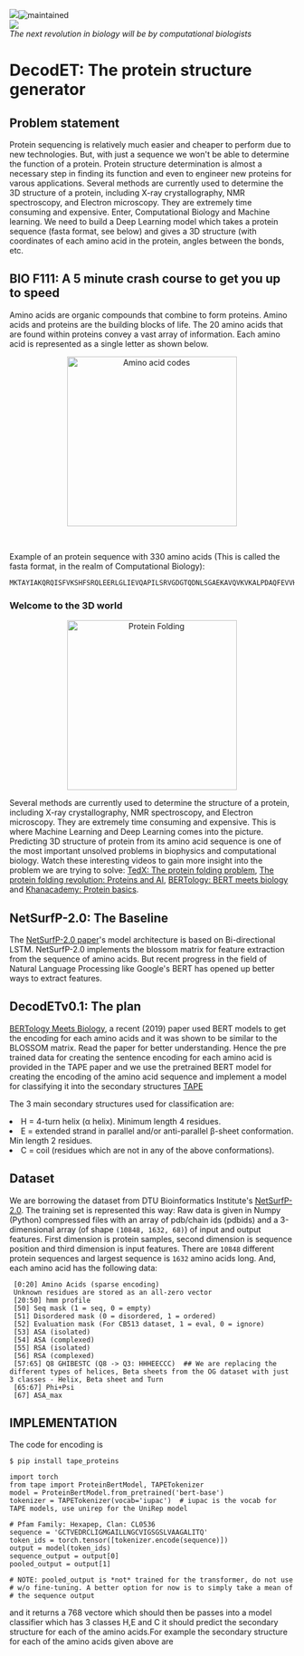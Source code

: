 ![](http://www.cbs.dtu.dk/services/NetSurfP/)![maintained](http://img.shields.io/badge/status-maintained-red.png)<br>
![](http://www.cbs.dtu.dk/services/NetSurfP/)<br>
<I> The next revolution in biology will be by computational biologists</I>
# DecodET: The protein structure generator

## Problem statement
Protein sequencing is relatively much easier and cheaper to perform due to new technologies. But, with just a sequence we won't be able to determine the function of a protein. Protein structure determination is almost a necessary step in finding its function and even to engineer new proteins for varous applications. Several methods are currently used to determine the 3D structure of a protein, including X-ray crystallography, NMR spectroscopy, and Electron microscopy. They are extremely time consuming and expensive. Enter, Computational Biology and Machine learning. We need to build a Deep Learning model which takes a protein sequence (fasta format, see below) and gives a 3D structure (with coordinates of each amino acid in the protein, angles between the bonds, etc.
  
## BIO F111: A 5 minute crash course to get you up to speed
Amino acids are organic compounds that combine to form proteins. Amino acids and proteins are the building blocks of life. The 20 amino acids that are found within proteins convey a vast array of information. Each amino acid is represented as a single letter as shown below. 

<p align="center">
<img src= "https://i.pinimg.com/originals/57/fd/a8/57fda8cac0f5bfdabd2dfbe843ec93c2.png" alt="Amino acid codes" width=300>
</p><br>

Example of an protein sequence with 330 amino acids (This is called the fasta format, in the realm of Computational Biology): 
```
MKTAYIAKQRQISFVKSHFSRQLEERLGLIEVQAPILSRVGDGTQDNLSGAEKAVQVKVKALPDAQFEVVHSLAKWKRQTLGQHDFSAGEGLYTHMKALRPDEDRLSPLHSVYVDQWDWERVMGDGERQFSTLKSTVEAIWAGIKATEAAVSEEFGLAPFLPDQIHFVHSQELLSRYPDLDAKGRERAIAKDLGAVFLVGIGGKLSDGHRHDVRAPDYDDWSTPSELGHAGLNGDILVWNPVLEDAFELSSMGIRVDADTLKHQLALTGDEDRLELEWHQALLRGEMPQTIGGGIGQSRLTMLLLQLPHIGQVQAGVWPAAVRESVPSLL
```

### Welcome to the 3D world

<p align="center"><img aligh="left" src= "https://cdn.kastatic.org/ka-perseus-images/71225d815cafcc09102504abdf4e10927283be98.png" alt="Protein Folding" width=300></p>

Several methods are currently used to determine the structure of a protein, including X-ray crystallography, NMR spectroscopy, and Electron microscopy. They are extremely time consuming and expensive. This is where Machine Learning and Deep Learning comes into the picture. Predicting 3D structure of protein from its amino acid sequence is one of the most important unsolved problems in biophysics and computational biology. Watch these interesting videos to gain more insight into the problem we are trying to solve: [TedX: The protein folding problem](https://www.youtube.com/watch?v=zm-3kovWpNQ&feature=youtu.be), [The protein folding revolution: Proteins and AI](https://youtu.be/cAJQbSLlonI), [BERTology: BERT meets biology](https://www.youtube.com/watch?v=q6Kyvy1zLwQ) and [Khanacademy: Protein basics](https://www.khanacademy.org/science/biology/macromolecules/proteins-and-amino-acids/a/orders-of-protein-structure).

## NetSurfP-2.0: The Baseline
The [NetSurfP-2.0 paper](https://onlinelibrary.wiley.com/doi/abs/10.1002/prot.25674)'s model architecture is based on Bi-directional LSTM. NetSurfP-2.0 implements the blossom matrix for feature extraction from the sequence of amino acids. But recent progress in the field of Natural Language Processing like Google's BERT has opened up better ways to extract features. 

## DecodETv0.1: The plan

[BERTology Meets Biology](https://arxiv.org/abs/2006.15222), a recent (2019) paper used BERT models to get the encoding for each amino acids and it was shown to be similar to the BLOSSOM matrix. Read the paper for better understanding. 
Hence the pre trained data for creating the sentence encoding for each amino acid is provided in the TAPE paper and we use the pretrained BERT model for creating the encoding of the amino acid sequence and implement a model for classifying it into the secondary structures 
<a href="https://arxiv.org/abs/1906.08230">TAPE</a>

The 3 main secondary structures used for classification are:
<li> H = 4-turn helix (α helix). Minimum length 4 residues.
<li> E = extended strand in parallel and/or anti-parallel β-sheet conformation. Min length 2 residues.
<li> C = coil (residues which are not in any of the above conformations).
  
##  Dataset

We are borrowing the dataset from DTU Bioinformatics Institute's [NetSurfP-2.0](http://www.cbs.dtu.dk/services/NetSurfP/). The training set is represented this way: Raw data is given in Numpy (Python) compressed files with an array of pdb/chain ids (pdbids) and a 3-dimensional array (of shape ```(10848, 1632, 68)```) of input and output features. First dimension is protein samples, second dimension is sequence position and third dimension is input features. There are ```10848``` different protein sequences and largest sequence is ```1632``` amino acids long. And, each amino acid has the following data:

```
 [0:20] Amino Acids (sparse encoding)
 Unknown residues are stored as an all-zero vector
 [20:50] hmm profile
 [50] Seq mask (1 = seq, 0 = empty)
 [51] Disordered mask (0 = disordered, 1 = ordered)
 [52] Evaluation mask (For CB513 dataset, 1 = eval, 0 = ignore)
 [53] ASA (isolated)
 [54] ASA (complexed)
 [55] RSA (isolated)
 [56] RSA (complexed)
 [57:65] Q8 GHIBESTC (Q8 -> Q3: HHHEECCC)  ## We are replacing the different types of helices, Beta sheets from the OG dataset with just 3 classes - Helix, Beta sheet and Turn 
 [65:67] Phi+Psi
 [67] ASA_max
```

## IMPLEMENTATION


The code for encoding is 
```
$ pip install tape_proteins
```

```
import torch
from tape import ProteinBertModel, TAPETokenizer
model = ProteinBertModel.from_pretrained('bert-base')
tokenizer = TAPETokenizer(vocab='iupac')  # iupac is the vocab for TAPE models, use unirep for the UniRep model

# Pfam Family: Hexapep, Clan: CL0536
sequence = 'GCTVEDRCLIGMGAILLNGCVIGSGSLVAAGALITQ'
token_ids = torch.tensor([tokenizer.encode(sequence)])
output = model(token_ids)
sequence_output = output[0]
pooled_output = output[1]

# NOTE: pooled_output is *not* trained for the transformer, do not use
# w/o fine-tuning. A better option for now is to simply take a mean of
# the sequence output

```
and it returns a 768 vectore which should then be passes into a model classifier which has 3 classes H,E and C
it should predict the secondary structure for each of the amino acids.For example the secondary structure for each of the amino acids given above are
